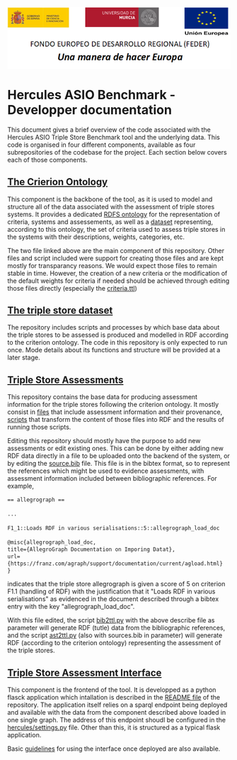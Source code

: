 ![](.//media/CabeceraDocumentosMD.png)

# Hercules ASIO Benchmark - Developper documentation

This document gives a brief overview of the code associated with the Hercules ASIO Triple Store Benchmark tool and the underlying data. This code is organised in four different components, available as four subrepositories of the codebase for the project. Each section below covers each of those components.

## [The Crierion Ontology](https://github.com/HerculesCRUE/GnossDeustoBackend/tree/master/Benchmark/criterion-ontology)

This component is the backbone of the tool, as it is used to model and structure all of the data associated with the assessment of triple stores systems. It provides a dedicated [RDFS ontology](https://github.com/HerculesCRUE/GnossDeustoBackend/blob/master/Benchmark/criterion-ontology/src/schema.ttl) for the representation of criteria, systems and assessements, as well as a [dataset](https://github.com/HerculesCRUE/GnossDeustoBackend/blob/master/Benchmark/criterion-ontology/src/criteria.ttl) representing, according to this ontology, the set of criteria used to assess triple stores in the systems with their descriptions, weights, categories, etc.

The two file linked above are the main component of this repository. Other files and script included were support for creating those files and are kept mostly for transparancy reasons. We would expect those files to remain stable in time. However, the creation of a new criteria or the modification of the default weights for criteria if needed should be achieved through editing those files directly (especially the [criteria.ttl](https://github.com/HerculesCRUE/GnossDeustoBackend/blob/master/Benchmark/criterion-ontology/src/criteria.ttl))

## [The triple store dataset](https://github.com/HerculesCRUE/GnossDeustoBackend/tree/master/Benchmark/triplestore-dataset)

The repository includes scripts and processes by which base data about the triple stores to be assessed is produced and modelled in RDF according to the criterion ontology. The code in this repository is only expected to run once. Mode details about its functions and structure will be provided at a later stage.

## [Triple Store Assessments](https://github.com/HerculesCRUE/GnossDeustoBackend/tree/master/Benchmark/triplestore-assessments)

This repository contains the base data for producing assessment information for the triple stores following the criterion ontology. It mostly consist in [files](https://github.com/HerculesCRUE/GnossDeustoBackend/tree/master/Benchmark/triplestore-assessments/data) that include assessment information and their provenance, [scripts](https://github.com/HerculesCRUE/GnossDeustoBackend/tree/master/Benchmark/triplestore-assessments/scripts) that transform the content of those files into RDF and the results of running those scripts.

Editing this repository should mostly have the purpose to add new assessments or edit existing ones. This can be done by either adding new RDF data directly in a file to be uploaded onto the backend of the system, or by editing the [source.bib](https://github.com/HerculesCRUE/GnossDeustoBackend/blob/master/Benchmark/triplestore-assessments/data/sources.bib) file. This file is in the bibtex format, so to represent the references which might be used to evidence assessments, with assessment information included between bibliographic references. For example,

```
== allegrograph ==

...

F1_1::Loads RDF in various serialisations::5::allegrograph_load_doc

@misc{allegrograph_load_doc,
title={AllegroGraph Documentation on Imporing Datat},
url={https://franz.com/agraph/support/documentation/current/agload.html}
}
```

indicates that the triple store allegrograph is given a score of 5 on criterion F1.1 (handling of RDF) with the justification that it "Loads RDF in various serialisations" as evidenced in the document described through a bibtex entry with the key "allegrograph_load_doc".

With this file edited, the script [bib2ttl.py](https://github.com/HerculesCRUE/GnossDeustoBackend/blob/master/Benchmark/triplestore-assessments/scripts/bib2ttl.py) with the above describe file as parameter will generate RDF (tutle) data from the bibliographic references, and the script [ast2ttl.py](https://github.com/HerculesCRUE/GnossDeustoBackend/blob/master/Benchmark/triplestore-assessments/scripts/ast2ttl.py) (also with sources.bib in parameter) will generate RDF (according to the criterion ontology) representing the assessment of the triple stores.

## [Triple Store Assessment Interface](https://github.com/HerculesCRUE/GnossDeustoBackend/tree/master/Benchmark/triplestore-assessment-interface)

This component is the frontend of the tool. It is developped as a python flasck application which intallation is described in the [README file](https://github.com/HerculesCRUE/GnossDeustoBackend/blob/master/Benchmark/triplestore-assessment-interface/README.md) of the repository. The application itself relies on a sparql endpoint being deployed and available with the data from the component described above loaded in one single graph. The address of this endpoint shoudl be configured in the [hercules/settings.py](https://github.com/HerculesCRUE/GnossDeustoBackend/blob/master/Benchmark/triplestore-assessment-interface/hercules/settings.py) file. Other than this, it is structured as a typical flask application.

Basic [guidelines](https://github.com/HerculesCRUE/GnossDeustoBackend/blob/master/Benchmark/Docs/UserGuide.md) for using the interface once deployed are also available.
